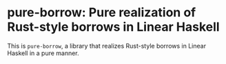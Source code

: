 # pure-borrow: Pure realization of Rust-style borrows in Linear Haskell

This is `pure-borrow`, a library that realizes Rust-style borrows in Linear
Haskell in a pure manner.
